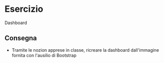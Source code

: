 Esercizio
===
Dashboard
## Consegna
- Tramite le nozion apprese in classe, ricreare la dashboard dall'immagine fornita con l'ausilio di Bootstrap
